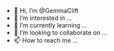 - 👋 Hi, I’m @GemmaClift
- 👀 I’m interested in ...
- 🌱 I’m currently learning ...
- 💞️ I’m looking to collaborate on ...
- 📫 How to reach me ...

<!---
GemmaClift/GemmaClift is a ✨ special ✨ repository because its `README.md` (this file) appears on your GitHub profile.
You can click the Preview link to take a look at your changes.
--->
